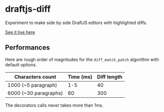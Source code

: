 # draftjs-diff #
Experiment to make side by side DraftJS editors with highlighted diffs.

[See it live here](http://soreine.github.io/draftjs-diff/)


## Performances ##

Here are rough order of magnitudes for the `diff_match_patch` algorithm with default options.

| Characters count | Time (ms) | Diff length |
| ---------------- | --------- | --------- |
| 1000 (~5 paragraph) | 1-5       | 40        |
| 6000 (~30 paragraphs) | 60        | 300       |

The decorators calls never takes more than 1ms.
